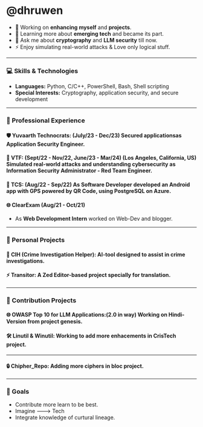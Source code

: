 # @dhruwen

- 🔭 Working on **enhancing myself** and **projects**.
- 🌱 Learning more about **emerging tech** and became its part.
- 💬 Ask me about **cryptography** and **LLM security** till now.
- ⚡ Enjoy simulating real-world attacks & Love only logical stuff.

---

### 💻 Skills & Technologies
- **Languages:** Python, C/C++, PowerShell, Bash, Shell scripting
- **Special Interests:** Cryptography, application security, and secure development

---

### 🚀 Professional Experience

#### 🛡️ **Yuvaarth Technocrats:** (July/23 - Dec/23) Secured applicationsas **Application Security Engineer**.
  
#### 🔐 **VTF:** (Sept/22 - Nov/22, June/23 - Mar/24) (Los Angeles, California, US) Simulated real-world attacks and understanding cybersecurity as **Information Security Administrator - Red Team Engineer**.

#### 📱 **TCS:** (Aug/22 - Sep/22) As **Software Developer** developed an Android app with GPS powered by QR Code, using PostgreSQL on Azure.

#### 🌐 **ClearExam** (Aug/21 - Oct/21)
- As **Web Development Intern** worked on Web-Dev and blogger.

---

### 📂 Personal Projects

#### 🔧 **CIH (Crime Investigation Helper):** AI-tool designed to assist in crime investigations.
#### ⚡ **Transitor:** A Zed Editor-based project specially for translation.
---
### 📂 Contribution Projects
#### 🌐 **OWASP Top 10 for LLM Applications:(2.0 in way)** Working on Hindi-Version from project genesis.
#### 🛠️ **Linutil & Winutil:** Working to add more enhacements in CrisTech project.
---
#### 🔒 **Chipher_Repo:** Adding more ciphers in bloc project.
---
### 🌱 Goals
- Contribute more learn to be best.
- Imagine ---> Tech
- Integrate knowledge of curtural lineage.
